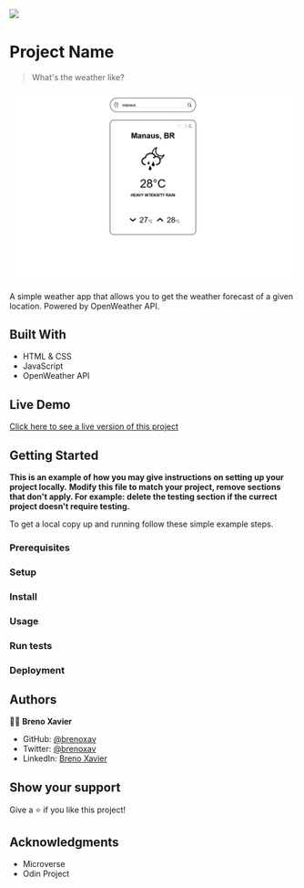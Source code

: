 ![](https://img.shields.io/badge/Microverse-blueviolet)

# Project Name

> What's the weather like?

![screenshot](./screenshot.png)

A simple weather app that allows you to get the weather forecast of a given location. Powered by OpenWeather API.

## Built With

- HTML & CSS
- JavaScript
- OpenWeather API

## Live Demo

[Click here to see a live version of this project](https://brenoxav.github.io/weather)


## Getting Started

**This is an example of how you may give instructions on setting up your project locally.**
**Modify this file to match your project, remove sections that don't apply. For example: delete the testing section if the currect project doesn't require testing.**


To get a local copy up and running follow these simple example steps.

### Prerequisites

### Setup

### Install

### Usage

### Run tests

### Deployment



## Authors

👨‍💻 **Breno Xavier**

- GitHub: [@brenoxav](https://github.com/brenoxav)
- Twitter: [@brenoxav](https://twitter.com/brenoxav)
- LinkedIn: [Breno Xavier](https://linkedin.com/in/brenoxav)

## Show your support

Give a ⭐️ if you like this project!

## Acknowledgments

- Microverse
- Odin Project
